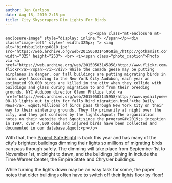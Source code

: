```yaml
---
author: Jen Carlson
date: Aug 18, 2010 2:15 pm
title: City Skyscrapers Dim Lights For Birds
---
```


	
										<p><span class="mt-enclosure mt-enclosure-image" style="display: inline;"> </span></p><div class="image-left" style=" width:325px; "> <img alt="birdsbuildings0810.jpg" src="https://web.archive.org/web/20150503145958im_/http://gothamist.com/attachments/arts_jen/birdsbuildings0810.jpg" width="325" height="253"> <br> <i><span class="photo_caption">Photo via <a href="https://web.archive.org/web/20150503145958/http://www.flickr.com/photos/djwerdna/4613770399/">djwerdna&apos;s flickr</a></span></i></div> While the Canada geese may be putting airplanes in danger, our tall buildings are putting migrating birds in harms way! According to the New York City Audubon, each year an estimated 90,000 birds are killed in the city when they collide with buildings and glass during migration to and from their breeding grounds. NYC Audubon director Glenn Philips told <a href="https://web.archive.org/web/20150503145958/http://www.nydailynews.com/ny_local/2010/08/18/2010-08-18_lights_out_in_city_for_falls_bird_migration.html">the Daily News</a>, &quot;Millions of birds pass through New York City on their way to their wintering grounds. They fly primarily at night over the city, and they get confused by the lights.&quot; The organization notes on their website that &quot;since the program&#x2019;s inception in 1997, over 4,000 dead and injured birds have been collected and documented in our database.&quot;<p></p>

<p>With that, their <a href="https://web.archive.org/web/20150503145958/http://www.nycaudubon.org/projects/safeflight/">Project Safe Flight</a> is back this year and has many of the city&apos;s brightest buildings dimming their lights so millions of migrating birds can pass through safely. The dimming will take place from September 1st to November 1st, midnight to dawn, and the buildings joining in include the Time Warner Center, the Empire State and Chrysler buildings.</p>

<p>While turning the lights down may be an easy task for some, the paper notes that older buildings often have to switch off their lights floor by floor!</p>					
										
									
				